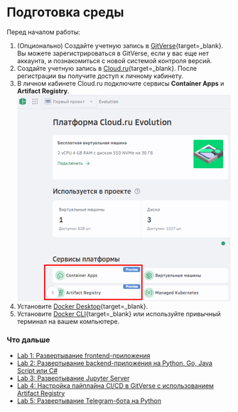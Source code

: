 # Подготовка среды

Перед началом работы: 

1. (Опционально) Создайте учетную запись в [GitVerse](https://gitverse.ru/){target=_blank}. 
   Вы можете зарегистрироваться в GitVerse, если у вас еще нет аккаунта, и познакомиться с новой системой контроля версий. 
1. Создайте учетную запись в [Cloud.ru](https://console.cloud.ru){target=_blank}. После регистрации вы получите доступ к личному кабинету. 
1. В личном кабинете Cloud.ru подключите сервисы **Container Apps** и **Artifact Registry**.
   ![beta products](images/lab1/evolution-services-on.png)
1. Установите [Docker Desktop](https://www.docker.com/products/docker-desktop){target=_blank}.   
1. Установите [Docker CLI](https://git-scm.com){target=_blank} или используйте привычный терминал на вашем компьютере.

### Что дальше

- [Lab 1: Развертывание frontend-приложения](/lab1)
- [Lab 2: Развертывание backend-приложения на Python, Go, Java Script или C#](/lab2)
- [Lab 3: Развертывание Jupyter Server](/lab3)
- [Lab 4: Настройка пайплайна CI/CD в GitVerse с использованием Artifact Registry](/lab4)
- [Lab 5: Развертывание Telegram-бота на Python](/lab5)
